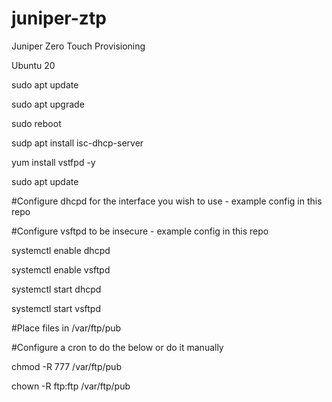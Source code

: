 # juniper-ztp
Juniper Zero Touch Provisioning

Ubuntu 20

sudo apt update

sudo apt upgrade 

sudo reboot

sudp apt install isc-dhcp-server

yum install vstfpd -y

sudo apt update

#Configure dhcpd for the interface you wish to use - example config in this repo

#Configure vsftpd to be insecure - example config in this repo

systemctl enable dhcpd

systemctl enable vsftpd

systemctl start dhcpd

systemctl start vsftpd

#Place files in /var/ftp/pub

#Configure a cron to do the below or do it manually

chmod -R 777 /var/ftp/pub

chown -R ftp:ftp /var/ftp/pub
